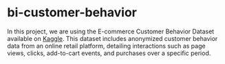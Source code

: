 # bi-customer-behavior
In this project, we are using the E-commerce Customer Behavior Dataset available on [Kaggle](https://www.kaggle.com/datasets/mkechinov/ecommerce-behavior-data-from-multi-category-store/data). This dataset includes anonymized customer behavior data from an online retail platform, detailing interactions such as page views, clicks, add-to-cart events, and purchases over a specific period.
